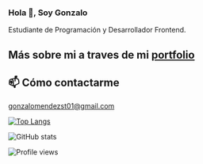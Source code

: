 ### Hola 👋, Soy Gonzalo
Estudiante de Programación y Desarrollador Frontend.

## Más sobre mi a traves de mi [portfolio](https://gonzalomendezstefano.vercel.app)
## 📫 Cómo contactarme
  gonzalomendezst01@gmail.com 


[![Top Langs](https://github-readme-stats.vercel.app/api/top-langs/?username=gonzaliski)](https://github.com/anuraghazra/github-readme-stats)

![GitHub stats](https://github-readme-stats.vercel.app/api?username=gonzaliski&show_icons=true)  

![Profile views](https://gpvc.arturio.dev/gonzaliski)  
